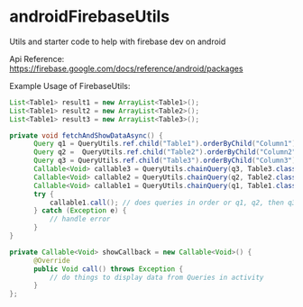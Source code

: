 # androidFirebaseUtils
Utils and starter code to help with firebase dev on android

Api Reference: https://firebase.google.com/docs/reference/android/packages

Example Usage of FirebaseUtils:
```java
List<Table1> result1 = new ArrayList<Table1>();
List<Table1> result2 = new ArrayList<Table2>();
List<Table1> result3 = new ArrayList<Table3>();

private void fetchAndShowDataAsync() {
      Query q1 = QueryUtils.ref.child("Table1").orderByChild("Column1").equalTo("SomeValue");
      Query q2 =  QueryUtils.ref.child("Table2").orderByChild("Column2").equalTo("SomeValue");
      Query q3 = QueryUtils.ref.child("Table3").orderByChild("Column3").equalTo("SomeValue");
      Callable<Void> callable3 = QueryUtils.chainQuery(q3, Table3.class, result3, showCallback);
      Callable<Void> callable2 = QueryUtils.chainQuery(q2, Table2.class, result2, callable3);
      Callable<Void> callable1 = QueryUtils.chainQuery(q1, Table1.class, result1, callable2);
      try {
          callable1.call(); // does queries in order or q1, q2, then q3
      } catch (Exception e) {
          // handle error
      }
}

private Callable<Void> showCallback = new Callable<Void>() {
      @Override
      public Void call() throws Exception {
          // do things to display data from Queries in activity
      }
};
```

